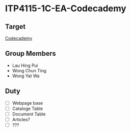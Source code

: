 # ITP4115-1C-EA-Codecademy

## Target
[Codecademy](https://www.codecademy.com/)

## Group Members
- Lau Hing Pui
- Wong Chun Ting 
- Wong Yat Wa

## Duty
  -[ ] Webpage base
  -[ ] Cataloge Table
  -[ ] Document Table
  -[ ] Articles?
  -[ ] ???
